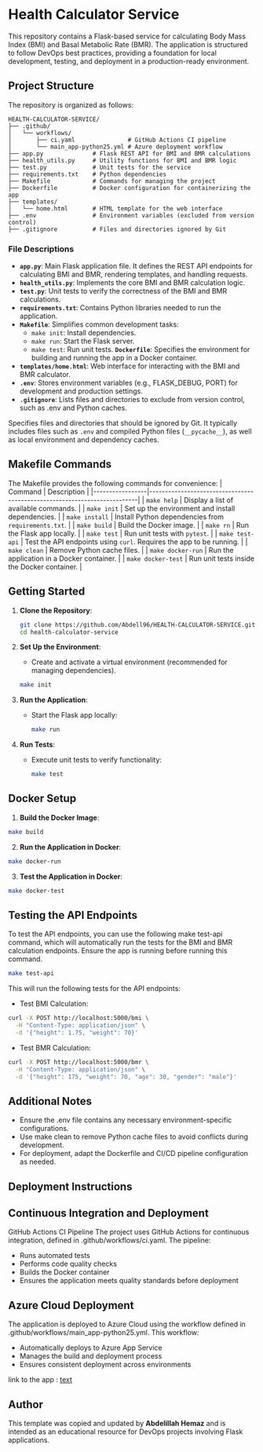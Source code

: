 # Health Calculator Service

This repository contains a Flask-based service for calculating Body Mass Index (BMI) and Basal Metabolic Rate (BMR). The application is structured to follow DevOps best practices, providing a foundation for local development, testing, and deployment in a production-ready environment.

## Project Structure

The repository is organized as follows:

```plaintext
HEALTH-CALCULATOR-SERVICE/
├── .github/
│   └── workflows/
│       ├── ci.yaml               # GitHub Actions CI pipeline
│       └── main_app-python25.yml # Azure deployment workflow
├── app.py              # Flask REST API for BMI and BMR calculations
├── health_utils.py     # Utility functions for BMI and BMR logic
├── test.py             # Unit tests for the service
├── requirements.txt    # Python dependencies
├── Makefile            # Commands for managing the project
├── Dockerfile          # Docker configuration for containerizing the app
├── templates/
│   └── home.html       # HTML template for the web interface
├── .env                # Environment variables (excluded from version control)
├── .gitignore          # Files and directories ignored by Git

```

### File Descriptions

- **`app.py`**: Main Flask application file. It defines the REST API endpoints for calculating BMI and BMR, rendering templates, and handling requests.
- **`health_utils.py`**: Implements the core BMI and BMR calculation logic.
- **`test.py`**: Unit tests to verify the correctness of the BMI and BMR calculations.
- **`requirements.txt`**: Contains Python libraries needed to run the application.
- **`Makefile`**: Simplifies common development tasks:
    - `make init`: Install dependencies.
    - `make run`: Start the Flask server.
    - `make test`: Run unit tests.
**`Dockerfile`**: Specifies the environment for building and running the app in a Docker container.
- **`templates/home.html`**: Web interface for interacting with the BMI and BMR calculator.
- **`.env`**:  Stores environment variables (e.g., FLASK_DEBUG, PORT) for development and production settings.
- **`.gitignore`**: Lists files and directories to exclude from version control, such as .env and Python caches.

 Specifies files and directories that should be ignored by Git. It typically includes files such as `.env` and compiled Python files (`__pycache__`), as well as local environment and dependency caches.

## Makefile Commands
The Makefile provides the following commands for convenience:
| Command         | Description                                                              |
|-----------------|--------------------------------------------------------------------------|
| `make help`     | Display a list of available commands.                                    |
| `make init`     | Set up the environment and install dependencies.                         |
| `make install`  | Install Python dependencies from `requirements.txt`.                     |
| `make build`    | Build the Docker image.                                                  |
| `make rn`       | Run the Flask app locally.                                               |
| `make test`     | Run unit tests with `pytest`.                                            |
| `make test-api` | Test the API endpoints using `curl`. Requires the app to be running.     |
| `make clean`    | Remove Python cache files.                                               |
| `make docker-run` | Run the application in a Docker container.                            |
| `make docker-test` | Run unit tests inside the Docker container.                          |


## Getting Started

1. **Clone the Repository**:
   ```bash
   git clone https://github.com/Abdell96/HEALTH-CALCULATOR-SERVICE.git
   cd health-calculator-service
   ```

2. **Set Up the Environment**:
   - Create and activate a virtual environment (recommended for managing dependencies).
   ```bash
   make init
   ```

3. **Run the Application**:
   - Start the Flask app locally:
     ```bash
     make run
     ```

4. **Run Tests**:
   - Execute unit tests to verify functionality:
     ```bash
     make test
     ```

##  Docker Setup

1. **Build the Docker Image**:

 ```bash
 make build
 ```

2. **Run the Application in Docker**:

```bash
make docker-run
```
3. **Test the Application in Docker**:

```bash
make docker-test
```

## Testing the API Endpoints
To test the API endpoints, you can use the following make test-api command, which will automatically run the tests for the BMI and BMR calculation endpoints. Ensure the app is running before running this command.

```bash
make test-api
```
This will run the following tests for the API endpoints:

  - Test BMI Calculation:

```bash
curl -X POST http://localhost:5000/bmi \
  -H "Content-Type: application/json" \
  -d '{"height": 1.75, "weight": 70}'
```

  - Test BMR Calculation:

```bash
curl -X POST http://localhost:5000/bmr \
  -H "Content-Type: application/json" \
  -d '{"height": 175, "weight": 70, "age": 30, "gender": "male"}'
```

## Additional Notes

- Ensure the .env file contains any necessary environment-specific configurations.
- Use make clean to remove Python cache files to avoid conflicts during development.
- For deployment, adapt the Dockerfile and CI/CD pipeline configuration as needed.


## Deployment Instructions

## Continuous Integration and Deployment
GitHub Actions CI Pipeline
The project uses GitHub Actions for continuous integration, defined in .github/workflows/ci.yaml. The pipeline:

- Runs automated tests
- Performs code quality checks
- Builds the Docker container
- Ensures the application meets quality standards before deployment

## Azure Cloud Deployment
The application is deployed to Azure Cloud using the workflow defined in .github/workflows/main_app-python25.yml. This workflow:

- Automatically deploys to Azure App Service
- Manages the build and deployment process
- Ensures consistent deployment across environments

link to the app : [text](https://app-python25-ehcpcchabwfkhzdx.francecentral-01.azurewebsites.net/)

## Author

This template was copied and updated by **Abdelillah Hemaz** and is intended as an educational resource for DevOps projects involving Flask applications.
